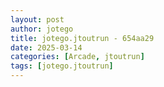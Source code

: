 ```yaml
---
layout: post
author: jotego
title: jotego.jtoutrun - 654aa29
date: 2025-03-14
categories: [Arcade, jtoutrun]
tags: [jotego.jtoutrun]
---
```


